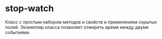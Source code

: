 # stop-watch

Класс с простым набором методов и свойств и применением скрытых полей. Экземпляр класса позволяет отмерить время между двумя событиями.
